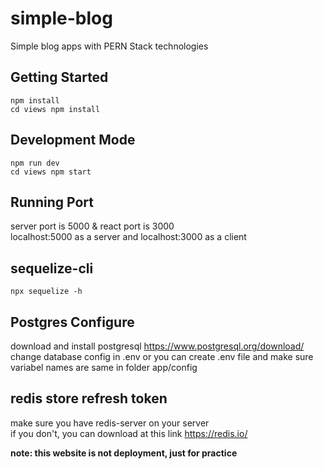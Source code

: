 # simple-blog

Simple blog apps with PERN Stack technologies

## Getting Started
`npm install` <br>
`cd views npm install `

## Development Mode
`npm run dev`<br>
` cd views npm start `

## Running Port 
server port is 5000 & react port is 3000<br>
localhost:5000 as a server and localhost:3000 as a client

## sequelize-cli 
`npx sequelize -h`

## Postgres Configure 
download and install postgresql https://www.postgresql.org/download/ <br>
change database config in .env or you can create .env file and make sure <br>
variabel names are same in folder app/config<br>

## redis store refresh token
make sure you have redis-server on your server <br>
if you don't, you can download at this link https://redis.io/

<strong>note: this website is not deployment, just for practice 
